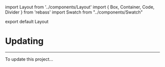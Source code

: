 import Layout from '../components/Layout'
import { Box, Container, Code, Divider } from 'rebass'
import Swatch from "../components/Swatch"

export default Layout

# Updating

---

To update this project...
